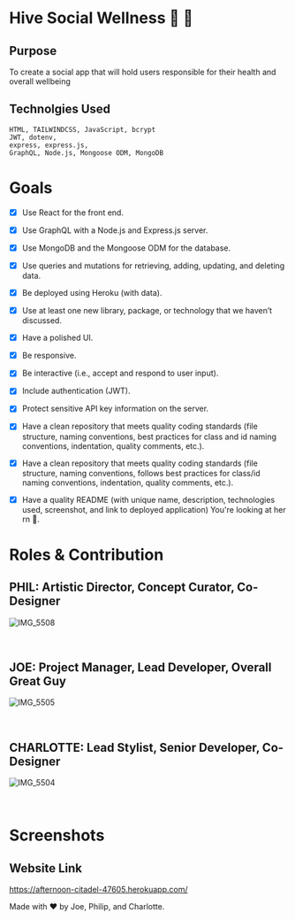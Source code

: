# Hive Social Wellness 🐝 🍯

## Purpose 

To create a social app that will hold users responsible for their health and overall wellbeing 

## Technolgies Used

    HTML, TAILWINDCSS, JavaScript, bcrypt
    JWT, dotenv,
    express, express.js,
    GraphQL, Node.js, Mongoose ODM, MongoDB

# Goals 
- [x] Use React for the front end.
- [x] Use GraphQL with a Node.js and Express.js server.
- [x] Use MongoDB and the Mongoose ODM for the database.
- [x] Use queries and mutations for retrieving, adding, updating, and deleting data.
- [x] Be deployed using Heroku (with data).
- [x] Use at least one new library, package, or technology that we haven’t discussed.
- [x] Have a polished UI.
- [x] Be responsive.
- [x] Be interactive (i.e., accept and respond to user input).
- [x] Include authentication (JWT).
- [x] Protect sensitive API key information on the server.
- [x] Have a clean repository that meets quality coding standards (file structure, naming conventions, best practices for class and id naming conventions, indentation, quality comments, etc.).
- [x] Have a clean repository that meets quality coding standards (file structure, naming conventions, follows best practices for class/id naming conventions, indentation, quality comments, etc.).
- [x] Have a quality README (with unique name, description, technologies used, screenshot, and link to deployed application) You're looking at her rn 👀.



# Roles & Contribution

## PHIL: Artistic Director, Concept Curator, Co-Designer
![IMG_5508](https://user-images.githubusercontent.com/101064266/191400855-0d557df2-e58c-4ca9-9b00-ff6d4d1165e6.jpg)



<br>

## JOE: Project Manager, Lead Developer, Overall Great Guy 
![IMG_5505](https://user-images.githubusercontent.com/101064266/191400853-943804b3-25b6-4c56-a89f-b1eda9aa6a8e.jpg)



<br>

## CHARLOTTE: Lead Stylist, Senior Developer, Co-Designer
![IMG_5504](https://user-images.githubusercontent.com/101064266/191400852-a2978fe6-147b-472f-ba72-408976425542.jpg)


<br>

# Screenshots 




## Website Link

https://afternoon-citadel-47605.herokuapp.com/



Made with ❤️ by Joe, Philip, and Charlotte.
